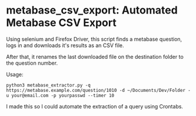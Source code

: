 # metabase_csv_export: Automated Metabase CSV Export 

Using selenium and Firefox Driver, this script finds a metabase question, logs in and downloads it's results as an CSV file. 

After that, it renames the last downloaded file on the destination folder to the question number.

Usage:

    python3 metabase_extractor.py -q https://metabase.example.com/question/1010 -d ~/Documents/Dev/Folder -u your@email.com -p yourpasswd --timer 10  

I made this so I could automate the extraction of a query using Crontabs.